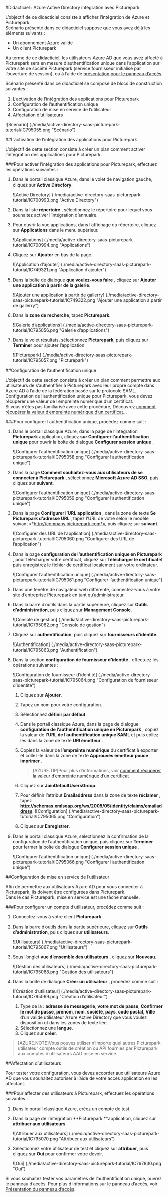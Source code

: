 <properties 
    pageTitle="Didacticiel : Azure Active Directory intégration avec Picturepark | Microsoft Azure" 
    description="Découvrez comment utiliser Picturepark avec Azure Active Directory pour activer l’authentification unique, la mise en service automatisé et bien plus encore !" 
    services="active-directory" 
    authors="jeevansd"  
    documentationCenter="na" 
    manager="femila"/>
<tags 
    ms.service="active-directory" 
    ms.devlang="na" 
    ms.topic="article" 
    ms.tgt_pltfrm="na" 
    ms.workload="identity" 
    ms.date="09/26/2016" 
    ms.author="jeedes" />

#<a name="tutorial-azure-active-directory-integration-with-picturepark"></a>Didacticiel : Azure Active Directory intégration avec Picturepark
  
L’objectif de ce didacticiel consiste à afficher l’intégration de Azure et Picturepark.  
Scénario présenté dans ce didacticiel suppose que vous avez déjà les éléments suivants :

-   Un abonnement Azure valide
-   Un client Picturepark
  
Au terme de ce didacticiel, les utilisateurs Azure AD que vous avez affecté à Picturepark sera en mesure d’authentification unique dans l’application sur votre site de société Picturepark (service fournisseur initialisé par l’ouverture de session), ou à l’aide de [présentation pour le panneau d’accès](active-directory-saas-access-panel-introduction.md).
  
Scénario présenté dans ce didacticiel se compose de blocs de construction suivantes :

1.  L’activation de l’intégration des applications pour Picturepark
2.  Configuration de l’authentification unique
3.  Configuration de mise en service de l’utilisateur
4.  Affectation d’utilisateurs

![Scénario] (./media/active-directory-saas-picturepark-tutorial/IC795055.png "Scénario")

##<a name="enabling-the-application-integration-for-picturepark"></a>L’activation de l’intégration des applications pour Picturepark
  
L’objectif de cette section consiste à créer un plan comment activer l’intégration des applications pour Picturepark.

###<a name="to-enable-the-application-integration-for-picturepark-perform-the-following-steps"></a>Pour activer l’intégration des applications pour Picturepark, effectuez les opérations suivantes :

1.  Dans le portail classique Azure, dans le volet de navigation gauche, cliquez sur **Active Directory**.

    ![Active Directory] (./media/active-directory-saas-picturepark-tutorial/IC700993.png "Active Directory")

2.  Dans la liste **répertoire** , sélectionnez le répertoire pour lequel vous souhaitez activer l’intégration d’annuaire.

3.  Pour ouvrir la vue applications, dans l’affichage du répertoire, cliquez sur **Applications** dans le menu supérieur.

    ![Applications] (./media/active-directory-saas-picturepark-tutorial/IC700994.png "Applications")

4.  Cliquez sur **Ajouter** en bas de la page.

    ![Application d’ajouter] (./media/active-directory-saas-picturepark-tutorial/IC749321.png "Application d’ajouter")

5.  Dans la boîte de dialogue **que voulez-vous faire** , cliquez sur **Ajouter une application à partir de la galerie**.

    ![Ajouter une application à partir de gallerry] (./media/active-directory-saas-picturepark-tutorial/IC749322.png "Ajouter une application à partir de gallerry")

6.  Dans la **zone de recherche**, tapez **Picturepark**.

    ![Galerie d’applications] (./media/active-directory-saas-picturepark-tutorial/IC795056.png "Galerie d’applications")

7.  Dans le volet résultats, sélectionnez **Picturepark**, puis cliquez sur **Terminer** pour ajouter l’application.

    ![Picturepark] (./media/active-directory-saas-picturepark-tutorial/IC795057.png "Picturepark")

##<a name="configuring-single-sign-on"></a>Configuration de l’authentification unique
  
L’objectif de cette section consiste à créer un plan comment permettre aux utilisateurs de s’authentifier à Picturepark avec leur propre compte dans Azure AD à l’aide de la fédération basée sur le protocole SAML.  
Configuration de l’authentification unique pour Picturepark, vous devez récupérer une valeur de l’empreinte numérique d’un certificat.  
Si vous n’êtes pas familiarisé avec cette procédure, Découvrez [comment récupérer la valeur d’empreinte numérique d’un certificat](http://youtu.be/YKQF266SAxI)...

###<a name="to-configure-single-sign-on-perform-the-following-steps"></a>Pour configurer l’authentification unique, procédez comme suit :

1.  Dans le portail classique Azure, dans la page de l’intégration **Picturepark** application, cliquez **sur Configurer l’authentification unique** pour ouvrir la boîte de dialogue **Configurer session unique** .

    ![Configurer l’authentification unique] (./media/active-directory-saas-picturepark-tutorial/IC795058.png "Configurer l’authentification unique")

2.  Dans la page **Comment souhaitez-vous aux utilisateurs de se connecter à Picturepark** , sélectionnez **Microsoft Azure AD SSO**, puis cliquez sur **suivant**.

    ![Configurer l’authentification unique] (./media/active-directory-saas-picturepark-tutorial/IC795059.png "Configurer l’authentification unique")

3.  Dans la page **Configurer l’URL application** , dans la zone de texte **Se Picturepark d’adresse URL** , tapez l’URL de votre selon le modèle suivant «*http://company.picturepark.com*», puis cliquez sur **suivant**.

    ![Configurer des URL de l’application] (./media/active-directory-saas-picturepark-tutorial/IC795060.png "Configurer des URL de l’application")

4.  Dans la page **configuration de l’authentification unique en Picturepark** , pour télécharger votre certificat, cliquez sur **Télécharger le certificat**et puis enregistrez le fichier de certificat localement sur votre ordinateur.

    ![Configurer l’authentification unique] (./media/active-directory-saas-picturepark-tutorial/IC795061.png "Configurer l’authentification unique")

5.  Dans une fenêtre de navigateur web différente, connectez-vous à votre site d’entreprise Picturepark en tant qu’administrateur.

6.  Dans la barre d’outils dans la partie supérieure, cliquez sur **Outils d’administration**, puis cliquez sur **Management Console**.

    ![Console de gestion] (./media/active-directory-saas-picturepark-tutorial/IC795062.png "Console de gestion")

7.  Cliquez sur **authentification**, puis cliquez sur **fournisseurs d’identité**.

    ![Authentification] (./media/active-directory-saas-picturepark-tutorial/IC795063.png "Authentification")

8.  Dans la section **configuration de fournisseur d’identité** , effectuez les opérations suivantes :

    ![Configuration de fournisseur d’identité] (./media/active-directory-saas-picturepark-tutorial/IC795064.png "Configuration de fournisseur d’identité")

    1.  Cliquez sur **Ajouter**.
    2.  Tapez un nom pour votre configuration.
    3.  Sélectionnez **définir par défaut**.
    4.  Dans le portail classique Azure, dans la page de dialogue **configuration de l’authentification unique en Picturepark** , copiez la valeur de **l’URL de l’authentification unique SAML** et puis collez-les dans la zone de texte **URI émetteur** .
    5.  Copiez la valeur de **l’empreinte numérique** du certificat à exporter et collez-le dans la zone de texte **Approuvés émetteur pouce imprimer** .  

        >[AZURE.TIP]Pour plus d’informations, voir [comment récupérer la valeur d’empreinte numérique d’un certificat](http://youtu.be/YKQF266SAxI)

    6.  Cliquez sur **JoinDefaultUsersGroup**.
    7.  Pour définir l’attribut **Emailaddress** dans la zone de texte **réclamer** , tapez **http://schemas.xmlsoap.org/ws/2005/05/identity/claims/emailaddress**.
        ![Configuration] (./media/active-directory-saas-picturepark-tutorial/IC795065.png "Configuration")
    8.  Cliquez sur **Enregistrer**.

9.  Dans le portail classique Azure, sélectionnez la confirmation de la configuration de l’authentification unique, puis cliquez sur **Terminer** pour fermer la boîte de dialogue **Configurer session unique** .

    ![Configurer l’authentification unique] (./media/active-directory-saas-picturepark-tutorial/IC795066.png "Configurer l’authentification unique")

##<a name="configuring-user-provisioning"></a>Configuration de mise en service de l’utilisateur
  
Afin de permettre aux utilisateurs Azure AD pour vous connecter à Picturepark, ils doivent être configurées dans Picturepark.  
Dans le cas Picturepark, mise en service est une tâche manuelle.

###<a name="to-provision-a-user-accounts-perform-the-following-steps"></a>Pour configurer un compte d’utilisateur, procédez comme suit :

1.  Connectez-vous à votre client **Picturepark** .

2.  Dans la barre d’outils dans la partie supérieure, cliquez sur **Outils d’administration**, puis cliquez sur **utilisateurs**.

    ![Utilisateurs] (./media/active-directory-saas-picturepark-tutorial/IC795067.png "Utilisateurs")

3.  Sous l’onglet **vue d’ensemble des utilisateurs** , cliquez sur **Nouveau**.

    ![Gestion des utilisateurs] (./media/active-directory-saas-picturepark-tutorial/IC795068.png "Gestion des utilisateurs")

4.  Dans la boîte de dialogue **Créer un utilisateur** , procédez comme suit :

    ![Création d’utilisateur] (./media/active-directory-saas-picturepark-tutorial/IC795069.png "Création d’utilisateur")

    1.  Type de la : **adresse de messagerie**, **votre mot de passe**, **Confirmer le mot de passe**, **prénom**, **nom**, **société**, **pays**, **code postal**, **Ville** d’un valide utilisateur Azure Active Directory que vous voulez disposition ot dans les zones de texte liée.
    2.  Sélectionnez une **langue**.
    3.  Cliquez sur **créer**.

>[AZURE.NOTE]Vous pouvez utiliser n’importe quel autres Picturepark utilisateur compte outils de création ou API fournies par Picturepark aux comptes d’utilisateurs AAD mise en service.

##<a name="assigning-users"></a>Affectation d’utilisateurs
  
Pour tester votre configuration, vous devez accorder aux utilisateurs Azure AD que vous souhaitez autoriser à l’aide de votre accès application en les affectant.

###<a name="to-assign-users-to-picturepark-perform-the-following-steps"></a>Pour affecter des utilisateurs à Picturepark, effectuez les opérations suivantes :

1.  Dans le portail classique Azure, créez un compte de test.

2.  Dans la page de l’intégration **Picturepark **application, cliquez sur **attribuer aux utilisateurs**.

    ![Attribuer aux utilisateurs] (./media/active-directory-saas-picturepark-tutorial/IC795070.png "Attribuer aux utilisateurs")

3.  Sélectionnez votre utilisateur de test et cliquez sur **attribuer**, puis cliquez sur **Oui** pour confirmer votre devoir.

    ![Oui] (./media/active-directory-saas-picturepark-tutorial/IC767830.png "Oui")
  
Si vous souhaitez tester vos paramètres de l’authentification unique, ouvrez le panneau d’accès. Pour plus d’informations sur le panneau d’accès, voir [Présentation du panneau d’accès](active-directory-saas-access-panel-introduction.md).